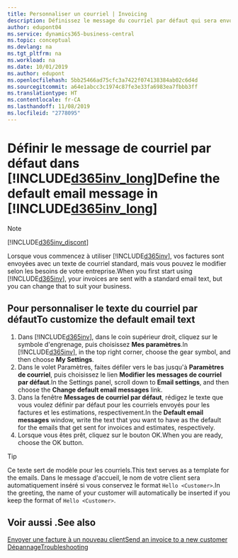 ```yaml
---
title: Personnaliser un courriel | Invoicing
description: Définissez le message du courriel par défaut qui sera envoyé à vos clients lorsque vous leur envoyez une facture.
author: edupont04
ms.service: dynamics365-business-central
ms.topic: conceptual
ms.devlang: na
ms.tgt_pltfrm: na
ms.workload: na
ms.date: 10/01/2019
ms.author: edupont
ms.openlocfilehash: 5bb25466ad75cfc3a7422f074138384ab02c6d4d
ms.sourcegitcommit: a64e1abcc3c1974c87fe3e33fa6983ea7fbbb3ff
ms.translationtype: HT
ms.contentlocale: fr-CA
ms.lasthandoff: 11/08/2019
ms.locfileid: "2778095"
---
```

# <a name="define-the-default-email-message-in-included365inv_longincludesd365inv_longmd"></a><span data-ttu-id="280a0-103">Définir le message de courriel par défaut dans [!INCLUDE[d365inv_long](includes/d365inv_long.md)]</span><span class="sxs-lookup"><span data-stu-id="280a0-103">Define the default email message in [!INCLUDE[d365inv_long](includes/d365inv_long.md)]</span></span>
> [!Note]
> [!INCLUDE[d365inv_discont](includes/d365inv_discont.md)]

<span data-ttu-id="280a0-104">Lorsque vous commencez à utiliser [!INCLUDE[d365inv](includes/d365inv.md)], vos factures sont envoyées avec un texte de courriel standard, mais vous pouvez le modifier selon les besoins de votre entreprise.</span><span class="sxs-lookup"><span data-stu-id="280a0-104">When you first start using [!INCLUDE[d365inv](includes/d365inv.md)], your invoices are sent with a standard email text, but you can change that to suit your business.</span></span>  

## <a name="to-customize-the-default-email-text"></a><span data-ttu-id="280a0-105">Pour personnaliser le texte du courriel par défaut</span><span class="sxs-lookup"><span data-stu-id="280a0-105">To customize the default email text</span></span>

1. <span data-ttu-id="280a0-106">Dans [!INCLUDE[d365inv](includes/d365inv.md)], dans le coin supérieur droit, cliquez sur le symbole d'engrenage, puis choisissez **Mes paramètres**.</span><span class="sxs-lookup"><span data-stu-id="280a0-106">In [!INCLUDE[d365inv](includes/d365inv.md)], in the top right corner, choose the gear symbol, and then choose **My Settings**.</span></span>  
2. <span data-ttu-id="280a0-107">Dans le volet Paramètres, faites défiler vers le bas jusqu'à **Paramètres de courriel**, puis choisissez le lien **Modifier les messages de courriel par défaut**.</span><span class="sxs-lookup"><span data-stu-id="280a0-107">In the Settings panel, scroll down to **Email settings**, and then choose the **Change default email messages** link.</span></span>  
3. <span data-ttu-id="280a0-108">Dans la fenêtre **Messages de courriel par défaut**, rédigez le texte que vous voulez définir par défaut pour les courriels envoyés pour les factures et les estimations, respectivement.</span><span class="sxs-lookup"><span data-stu-id="280a0-108">In the **Default email messages** window, write the text that you want to have as the default for the emails that get sent for invoices and estimates, respectively.</span></span>
4. <span data-ttu-id="280a0-109">Lorsque vous êtes prêt, cliquez sur le bouton OK.</span><span class="sxs-lookup"><span data-stu-id="280a0-109">When you are ready, choose the OK button.</span></span>  

> [!TIP]  
> <span data-ttu-id="280a0-110">Ce texte sert de modèle pour les courriels.</span><span class="sxs-lookup"><span data-stu-id="280a0-110">This text serves as a template for the emails.</span></span> <span data-ttu-id="280a0-111">Dans le message d'accueil, le nom de votre client sera automatiquement inséré si vous conservez le format `Hello <Customer>`.</span><span class="sxs-lookup"><span data-stu-id="280a0-111">In the greeting, the name of your customer will automatically be inserted if you keep the format of `Hello <Customer>`.</span></span>  

## <a name="see-also"></a><span data-ttu-id="280a0-112">Voir aussi .</span><span class="sxs-lookup"><span data-stu-id="280a0-112">See also</span></span>
[<span data-ttu-id="280a0-113">Envoyer une facture à un nouveau client</span><span class="sxs-lookup"><span data-stu-id="280a0-113">Send an invoice to a new customer</span></span>](send-invoice.md)  
[<span data-ttu-id="280a0-114">Dépannage</span><span class="sxs-lookup"><span data-stu-id="280a0-114">Troubleshooting</span></span>](about-troubleshooting.md)  
